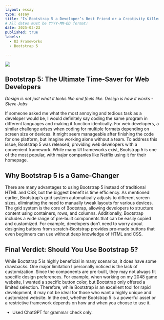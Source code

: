 ```yaml
---
layout: essay
type: essay
title: "Is Bootstrap 5 a Developer’s Best Friend or a Creativity Killer?"
# All dates must be YYYY-MM-DD format!
date: 2025-02-23
published: true
labels:
  - UI Frameworks
  - Bootstrap 5

---
```


<img class="img-fluid" src="../img/Coding-Standards:-A-Lazy-Coder’s-Worst-Nightmare/eslint.png">

## Bootstrap 5: The Ultimate Time-Saver for Web Developers

*Design is not just what it looks like and feels like. Design is how it works - Steve Jobs*

If someone asked me what the most annoying and tedious task as a developer would be, I would definitely say coding the same program in different languages and making it function identically. For web developers, a similar challenge arises when coding for multiple formats depending on screen size or devices. It might seem manageable after finishing the code for one platform, but imagine working alone without a team. To address this issue, Bootstrap 5 was released, providing web developers with a convenient framework. While many UI frameworks exist, Bootstrap 5 is one of the most popular, with major companies like Netflix using it for their homepage.

## Why Bootstrap 5 is a Game-Changer

There are many advantages to using Bootstrap 5 instead of traditional HTML and CSS, but the biggest benefit is time efficiency. As mentioned earlier, Bootstrap's grid system automatically adjusts to different screen sizes, eliminating the need to manually tweak layouts for various devices. The grid system is the core of Bootstrap, allowing developers to structure content using containers, rows, and columns. Additionally, Bootstrap includes a wide range of pre-built components that can be easily copied and customized. For example, developers don’t need to worry about designing buttons from scratch-Bootstrap provides pre-made buttons that even beginners can use without deep knowledge of HTML and CSS.

## Final Verdict: Should You Use Bootstrap 5?

While Bootstrap 5 is highly beneficial in many scenarios, it does have some drawbacks. One major limitation I personally noticed is the lack of customization. Since the components are pre-built, they may not always fit specific design preferences. For example, when working on my 2048 game website, I wanted a specific button color, but Bootstrap only offered a limited selection. Therefore, while Bootstrap is an excellent tool for rapid development, it may not be ideal for those who want a highly unique and customized website. In the end, whether Bootstrap 5 is a powerful asset or a restrictive framework depends on how and when you choose to use it.

- Used ChatGPT for grammar check only.
